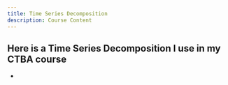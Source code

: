 ```yaml
---
title: Time Series Decomposition 
description: Course Content
---
```


Here is a Time Series Decomposition I use in my CTBA course
- 
-
